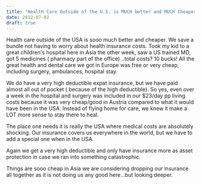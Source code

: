 ```yaml
---
title: "Health Care Outside of the U.S. is MUCH better and MUCH Cheaper!"
date: 2012-07-02
draft: true
---
```


  
  
  
  
  

<!--more--> Health care outside of the USA is sooo much better and cheaper. We save a bundle not having to worry about health insurance costs. Took my kid to a great children's hospital here in Asia the other week, saw a US trained MD, got 5 medicines ( pharmacy part of the office) ..total costs? 10 bucks! All the great health and dental care we got in Europe was free or very cheap, including surgery, ambulances, hospital stay.  
  
We do have a very high deductible expat insurance, but we have paid almost all out of pocket ( because of the high deductible). So yes, even over a week in the hospital and surgery was included in our $23/day pp living costs because it was very cheap/good in Austria compared to what it would have been in the USA. Instead of flying home for care, we knew it make a LOT more sense to stay there to heal.  
  
The place one needs it is really the USA where medical costs are absolutely shocking. Our insurance covers us everywhere in the world, but we have to add a special one when in the USA.  
  
Again we get a very high deductible and only have insurance more as asset protection in case we ran into something catastrophic.  
  
Things are sooo cheap in Asia we are considering dropping our insurance all together as it is not doing us any good here...but looking deeper.
